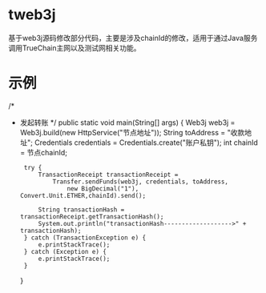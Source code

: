 # tweb3j
基于web3j源码修改部分代码，主要是涉及chainId的修改，适用于通过Java服务调用TrueChain主网以及测试网相关功能。


# 示例

/*
 * 发起转账
*/
public static void main(String[] args) {
        Web3j web3j = Web3j.build(new HttpService("节点地址"));
        String toAddress = "收款地址";
        Credentials credentials = Credentials.create("账户私钥");
        int chainId = 节点chainId;

        try {
            TransactionReceipt transactionReceipt =
                Transfer.sendFunds(web3j, credentials, toAddress, 
                    new BigDecimal("1"), Convert.Unit.ETHER,chainId).send();
            
            String transactionHash = transactionReceipt.getTransactionHash();
            System.out.println("transactionHash------------------->" + transactionHash);
        } catch (TransactionException e) {
            e.printStackTrace();
        } catch (Exception e) {
            e.printStackTrace();
        }
    }
